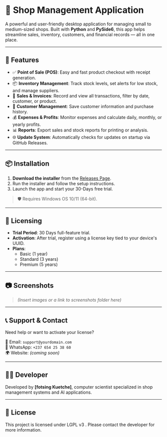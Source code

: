 # 🛒 Shop Management Application

A powerful and user-friendly desktop application for managing small to medium-sized shops. Built with **Python** and **PySide6**, this app helps streamline sales, inventory, customers, and financial records — all in one place.

---

## 🚀 Features

- ✅ **Point of Sale (POS)**: Easy and fast product checkout with receipt generation.
- 📦 **Inventory Management**: Track stock levels, set alerts for low stock, and manage suppliers.
- 🧾 **Sales & Invoices**: Record and view all transactions, filter by date, customer, or product.
- 👥 **Customer Management**: Save customer information and purchase history.
- 💰 **Expenses & Profits**: Monitor expenses and calculate daily, monthly, or yearly profits.
- 📊 **Reports**: Export sales and stock reports for printing or analysis.
- 🌐 **Update System**: Automatically checks for updates on startup via GitHub Releases.

---

## 📦 Installation

1. **Download the installer** from the [Releases Page](https://github.com/your-username/digiShop/releases).
2. Run the installer and follow the setup instructions.
3. Launch the app and start your 30-Days free trial.

> 🛡️ Requires Windows OS 10/11 (64-bit).

---

## 🔑 Licensing

- **Trial Period**: 30 Days full-feature trial.
- **Activation**: After trial, register using a license key tied to your device's UUID.
- **Plans**:
  - Basic (1 year)
  - Standard (3 years)
  - Premium (5 years)

---

## 📷 Screenshots

> *(Insert images or a link to screenshots folder here)*

---

## 📞 Support & Contact

Need help or want to activate your license?

📧 Email: `support@yourdomain.com`  
📱 WhatsApp: `+237 654 25 38 60`  
🌍 Website: *(coming soon)*

---

## 👨‍💻 Developer

Developed by **[fotsing Kuetche]**, computer scientist specialized in shop management systems and AI applications.

---

## 📜 License

This project is licensed under LGPL v3 . Please contact the developer for more information.

